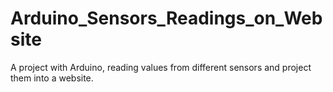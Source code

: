 Arduino_Sensors_Readings_on_Website
===================================

A project with Arduino, reading values from different sensors and project them into a website.

